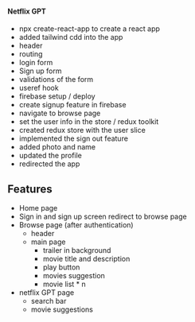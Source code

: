 #### Netflix GPT 
- npx create-react-app to create a react app 
- added tailwind cdd into the app 
- header 
- routing
- login form 
- Sign up form 
- validations of the form 
- useref hook 
- firebase setup / deploy 
- create signup feature in firebase 
- navigate to browse page 
- set the user info in the store / redux toolkit 
- created redux store with the user slice 
- implemented the sign out feature 
- added photo and name 
- updated the profile 
- redirected the app 



## Features 
- Home page 
- Sign in and sign up screen redirect to browse page 
- Browse page (after authentication)
    - header 
    - main page
        - trailer in background 
        - movie title and description 
        - play button 
        - movies suggestion 
        - movie list * n
- netflix GPT page 
    - search bar 
    - movie suggestions         